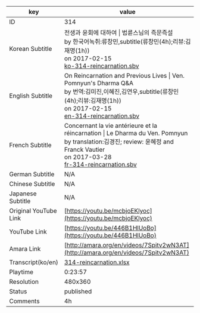 |  key  |  value  |
|-------|---------|
| ID            | 314 |
| Korean Subtitle | 전생과 윤회에 대하여 \| 법륜스님의 즉문즉설<br>by 한국어녹취:류창민,subtitle(류창민(4h);리뷰:김재명(1h))<br>on 2017-02-15<br>[ko-314-reincarnation.sbv](https://github.com/jungtosociety/dharma-qna/raw/master/sub/314/ko-314-reincarnation.sbv)<br>|
| English Subtitle | On Reincarnation and Previous Lives  \| Ven. Pomnyun's Dharma Q&A<br>by 번역:김미진,이혜진,김연우,subtitle(류창민(4h);리뷰:김재명(1h))<br>on 2017-02-15<br>[en-314-reincarnation.sbv](https://github.com/jungtosociety/dharma-qna/raw/master/sub/314/en-314-reincarnation.sbv)<br>|
| French Subtitle | Concernant la vie antérieure et la réincarnation \| Le Dharma du Ven. Pomnyun<br>by translation:김경진; review: 윤혜정 and Franck Vautier<br>on 2017-03-28<br>[fr-314-reincarnation.sbv](https://github.com/jungtosociety/dharma-qna/raw/master/sub/314/fr-314-reincarnation.sbv)<br>|
| German Subtitle | N/A |
| Chinese Subtitle | N/A |
| Japanese Subtitle | N/A |
| Original YouTube Link  | [https://youtu.be/mcbjoEKlyoc](https://youtu.be/mcbjoEKlyoc) |
| YouTube Link  | [https://youtu.be/446B1HlUoBo](https://youtu.be/446B1HlUoBo) |
| Amara Link    | [http://amara.org/en/videos/7Spitv2wN3AT](http://amara.org/en/videos/7Spitv2wN3AT) |
| Transcript(ko/en) | [314-reincarnation.xlsx](https://github.com/jungtosociety/dharma-qna/raw/master/sub/314/314-reincarnation.xlsx) |
| Playtime | 0:23:57 |
| Resolution | 480x360|
| Status | published |
| Comments | 4h |
